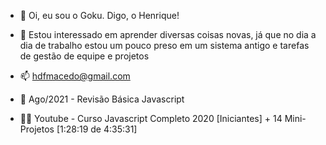 - 👋 Oi, eu sou o Goku. Digo, o Henrique!
- 👀 Estou interessado em aprender diversas coisas novas, já que no dia a dia de trabalho estou um pouco preso em um sistema antigo e tarefas de gestão de equipe e projetos
- 📫 hdfmacedo@gmail.com

- 🌱 Ago/2021 - Revisão Básica Javascript
- 🌱🌱 Youtube - Curso Javascript Completo 2020 [Iniciantes] + 14 Mini-Projetos [1:28:19 de 4:35:31]

<!---
hdfm2022/hdfm2022 is a ✨ special ✨ repository because its `README.md` (this file) appears on your GitHub profile.
You can click the Preview link to take a look at your changes.
--->
